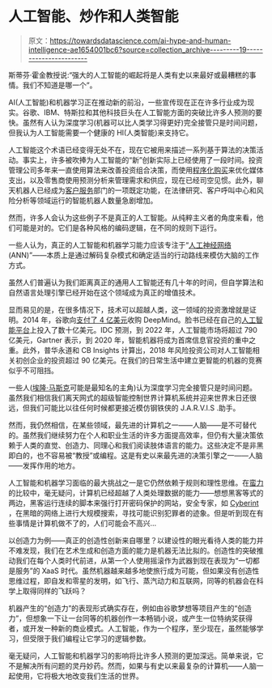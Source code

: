 # 人工智能、炒作和人类智能

> 原文：<https://towardsdatascience.com/ai-hype-and-human-intelligence-ae1654001bc6?source=collection_archive---------19----------------------->

斯蒂芬·霍金教授说:“强大的人工智能的崛起将是人类有史以来最好或最糟糕的事情。我们不知道是哪一个”。

AI(人工智能)和机器学习正在推动新的前沿，一些宣传现在正在许多行业成为现实。谷歌、IBM、特斯拉和其他科技巨头在人工智能方面的突破比许多人预测的要快。虽然有人认为深度学习(机器可以比人类学习得更好)完全接管只是时间问题，但我认为人工智能需要一个健康的 HI(人类智能)来支持它。

人工智能这个术语已经变得无处不在，现在它被用来描述一系列基于算法的决策活动。事实上，许多被吹捧为人工智能的“新”创新实际上已经使用了一段时间。投资管理公司多年来一直使用算法来改善投资组合决策，而使用[程序化购买](http://exchange.cim.co.uk/blog/programmatic-media-buying-a-sexy-frankenstein-s-monster/)来优化媒体支出，以及零售商使用预测分析来管理需求和供应，现在已经司空见惯。此外，聊天机器人已经成为[客户服务](http://www.telegraph.co.uk/technology/2016/04/15/robots-will-replace-customer-service-agents--thank-god-for-that/)部门的一项既定功能，在法律研究、客户呼叫中心和风险分析等领域运行的智能机器人数量急剧增加。

然而，许多人会认为这些例子不是真正的人工智能。从纯粹主义者的角度来看，他们可能是对的。它们是各种风格的编码逻辑，在不同的规则下运行。

一些人认为，真正的人工智能和机器学习能力应该专注于“[人工神经网络](http://www.extremetech.com/extreme/215170-artificial-neural-networks-are-changing-the-world-what-are-they)(ANN)”——本质上是通过解码复杂模式和确定适当的行动路线来模仿大脑的工作方式。

虽然人们普遍认为我们距离真正的通用人工智能还有几十年的时间，但自学算法和自然语言处理引擎已经开始在这个领域成为真正的增值技术。

显而易见的是，在很多情况下，技术可以超越人类，这一领域的投资激增就是证明。2014 年，谷歌向[支付了 4 亿美元](https://amp.theguardian.com/technology/2014/jan/27/google-acquires-uk-artificial-intelligence-startup-deepmind)收购 DeepMind。脸书已经在自己的[人工智能平台](https://code.fb.com/ai-research/ai-2018/)上投入了数十亿美元。IDC 预测，到 2022 年，人工智能市场将超过 790 亿美元，Gartner 表示，到 2020 年，智能机器将成为首席信息官投资的重中之重。此外，普华永道和 CB Insights 计算出，2018 年风险投资公司对人工智能相关初创企业的投资超过 90 亿美元。在我们的日常生活中建立更智能的机器的竞赛似乎不可阻挡。

一些人([埃隆·马斯克](http://www.inverse.com/article/18301-elon-musk-warns-that-darpa-artificial-intelligence-security-challenge-will-yield-skynet)可能是最知名的主角)认为深度学习完全接管只是时间问题。虽然我们相信我们离天网式的超级智能控制世界计算机系统并迎来世界末日还很远，但我们可能比以往任何时候都更接近模仿钢铁侠的 J.A.R.V.I.S .助手。

然而，我仍然相信，在某些领域，最先进的计算机之一——人脑——是不可替代的。虽然我们继续努力在个人和职业生活的许多方面提高效率，但仍有大量决策依赖于人类的直觉、创造力、同理心和我们阅读肢体语言的能力。这些决定不是非黑即白的，也不容易被“教授”或编程。这是有史以来最先进的决策引擎之一——人脑——发挥作用的地方。

人工智能和机器学习面临的最大挑战之一是它仍然依赖于规则和理性思维。在[蛮力](http://www.lifewire.com/brute-force-dictionary-hacking-4061418)的比较中，毫无疑问，计算机已经超越了人类处理数据的能力——想想黑客等式的两边，黑客运行连续的脚本来强行打开密码保护的网站，安全专家，如 [Cyberint](http://blog.cyberint.com/an-inside-look-at-the-hacker-communities-of-the-dark-web) ，在黑暗的网络上进行大规模搜索，寻找可能识别犯罪者的迹象。但是听到现在有些事情是计算机做不了的，人们可能会不高兴…

以创造力为例——真正的创造性创新来自哪里？以建设性的眼光看待人类的能力并不难发现，我们在艺术生成和创造方面的能力是机器无法比拟的。创造性的突破推动我们在每个人类时代前进，从第一个人使用摇滚作为武器到现在表现为“一切都是服务”的 XaaS 时代。虽然机器越来越多地使旅行成为可能，但如果没有创造性思维过程，即自发和零星的发明，如飞行、蒸汽动力和互联网，同等的机器会在科学上取得同样的飞跃吗？

机器产生的“创造力”的表现形式确实存在，例如由谷歌梦想等项目产生的“创造力”，但想象一下让一台同等的机器创作一本畅销小说，或产生一位特纳奖获得者，或开发一种新的商业模式。人工智能，作为一个程序，至少现在，虽然能够学习，但受限于我们编程让它学习的逻辑参数。

毫无疑问，人工智能和机器学习的影响将比许多人预测的更加深远。简单来说，它不是解决所有问题的灵丹妙药。然而，如果与有史以来最复杂的计算机——人脑一起使用，它将极大地改变我们生活的世界。